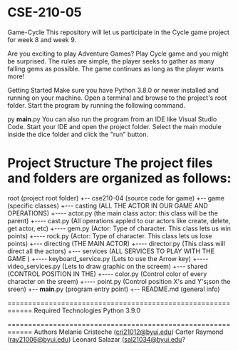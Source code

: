 # CSE-210-05
Game-Cycle
This repository will let us participate in the Cycle  game project for week 8 and week 9.

Are you exciting to play Adventure Games? Play Cycle game and you might be surprised. The rules are simple, the player seeks to gather as many falling gems as possible. The game continues as long as the player wants more!

Getting Started
Make sure you have Python 3.8.0 or newer installed and running on your machine. Open a terminal and browse to the project's root folder. Start the program by running the following command.

py __main__.py 
You can also run the program from an IDE like Visual Studio Code. Start your IDE and open the project folder. Select the main module inside the dice folder and click the "run" button.

Project Structure
The project files and folders are organized as follows:
============================================================
root                        (project root folder)
+-- cse210-04               (source code for game)
  +-- game                  (specific classes)
  +--- casting              (ALL THE ACTOR IN OUR GAME AND OPERATIONS)
  +---- actor.py            (the main class actor: this class will be the parent)
  +---- cast.py             (All operations appled to our actors like create, delete, get actor, etc)
  +---- gem.py              (Actor: Type of character. This class lets us win points)
  +---- rock.py             (Actor: Type of character. This class lets us lose points)
  +--- directing            (THE MAIN ACTOR)
  +---- director.py         (This class will direct all the actors)
  +--- services             (ALL SERVICES TO PLAY WITH THE GAME )
  +---- keyboard_service.py (Lets to use the Arrow key)
  +---- video_services.py   (Lets to draw graphic on the screem)
  +--- shared               (CONTROL POSITION IN THE)
  +---- color.py            (Control color of every character on the sreem)
  +---- point.py            (Control position X's and Y's¡son the sreen)
  +-- __main__.py           (program entry point)
+-- README.md               (general info)

============================================================
Required Technologies
Python 3.9.0

============================================================
Authors
Melanie Cristeche (cri21012@byui.edu)
Carter Raymond (ray21006@byui.edu)
Leonard Salazar (sal21034@byui.edu?
